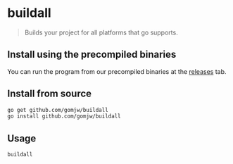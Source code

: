 # buildall

> Builds your project for all platforms that go supports.

## Install using the precompiled binaries

You can run the program from our precompiled binaries at the [releases](https://github.com/gomjw/buildall/releases) tab.

## Install from source

```bash
go get github.com/gomjw/buildall
go install github.com/gomjw/buildall
```

## Usage

```bash
buildall
```
